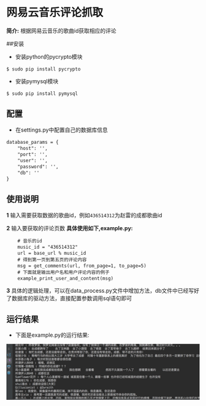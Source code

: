 # 网易云音乐评论抓取

**简介:**
根据网易云音乐的歌曲id获取相应的评论

##安装
* 安装python的pycrypto模块

```
$ sudo pip install pycrypto
```

* 安装pymysql模块

```
$ sudo pip install pymysql
```
## 配置
* 在settings.py中配置自己的数据库信息

```
database_params = {
    "host": '',
    "port": '',
    "user": '',
    "password": '',
    "db": ''
}
```

## 使用说明

**1** 输入需要获取数据的歌曲id，例如```436514312```为赵雷的成都歌曲id

**2** 输入要获取的评论页数 **具体使用如下,example.py:**


```
	# 音乐的id
    music_id = "436514312"
    url = base_url % music_id
    # 得到第一页到第五页的评论内容
    msg = get_comments(url, from_page=1, to_page=5)
    # 下面就是输出用户名和用户评论内容的例子
    example_print_user_and_content(msg)
```


**3** 具体的逻辑处理，可以在data_process.py文件中增加方法，db文件中已经写好了数据库的驱动方法，直接配置参数调用sql语句即可

## 运行结果
* 下面是example.py的运行结果:

![image](./images/chengdu_example.png)
